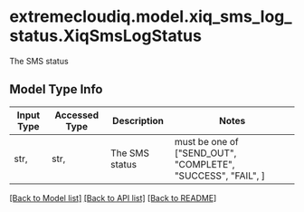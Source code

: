 # extremecloudiq.model.xiq_sms_log_status.XiqSmsLogStatus

The SMS status

## Model Type Info
Input Type | Accessed Type | Description | Notes
------------ | ------------- | ------------- | -------------
str,  | str,  | The SMS status | must be one of ["SEND_OUT", "COMPLETE", "SUCCESS", "FAIL", ] 

[[Back to Model list]](../../README.md#documentation-for-models) [[Back to API list]](../../README.md#documentation-for-api-endpoints) [[Back to README]](../../README.md)

